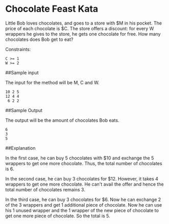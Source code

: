 Chocolate Feast Kata
=====================

Little Bob loves chocolates, and goes to a store with $M in his pocket. The price of each chocolate is $C. The store
offers a discount: for every W wrappers he gives to the store, he gets one chocolate for free. How many chocolates
does Bob get to eat?

Constraints:

    C >= 1
    W >= 2
    
##Sample input

The input for the method will be M, C and W.

    10 2 5
    12 4 4
     6 2 2
    
##Sample Output

The output will be the amount of chocolates Bob eats.

    6
    3
    5
    
##Explanation

In the first case, he can buy 5 chocolates with $10 and exchange the 5 wrappers to get one more chocolate. Thus, the
total number of chocolates is 6.

In the second case, he can buy 3 chocolates for $12. However, it takes 4 wrappers to get one more chocolate. He can't
avail the offer and hence the total number of chocolates remains 3.

In the third case, he can buy 3 chocolates for $6. Now he can exchange 2 of the 3 wrappers and get 1 additional piece
of chocolate. Now he can use his 1 unused wrapper and the 1 wrapper of the new piece of chocolate to get one more piece
of chocolate. So the total is 5.
